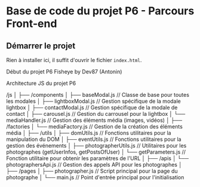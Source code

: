 # Base de code du projet P6 - Parcours Front-end

## Démarrer le projet

Rien à installer ici, il suffit d'ouvrir le fichier `index.html`.

Début du projet P6 Fisheye by Dev87 (Antonin)

Architecture JS du projet P6

/js
│
├── /components
│   ├── baseModal.js          // Classe de base pour toutes les modales
│   ├── lightboxModal.js      // Gestion spécifique de la modale lightbox
│   ├── contactModal.js       // Gestion spécifique de la modale de contact
│   ├── carousel.js           // Gestion du carrousel pour la lightbox
│   └── mediaHandler.js       // Gestion des éléments média (images, vidéos)
│
├── /factories
│   └── mediaFactory.js       // Gestion de la création des éléments média
│
├── /utils
│   ├── domUtils.js           // Fonctions utilitaires pour la manipulation du DOM
│   ├── eventUtils.js         // Fonctions utilitaires pour la gestion des événements
│   ├── photographerUtils.js  // Utilitaires pour les photographes (getUserInfos, getPostsOfUser)
│   └── getParameters.js      // Fonction utilitaire pour obtenir les paramètres de l'URL
│
├── /apis
│   └── photographersApi.js   // Gestion des appels API pour les photographes
│
├── /pages
│   ├── photographer.js       // Script principal pour la page du photographe
│
└── main.js                   // Point d'entrée principal pour l'initialisation
